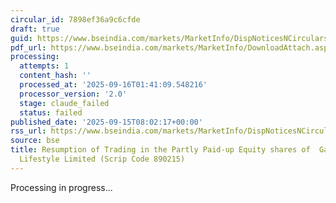 ```yaml
---
circular_id: 7898ef36a9c6cfde
draft: true
guid: https://www.bseindia.com/markets/MarketInfo/DispNoticesNCirculars.aspx?Noticeid={1F60BD7F-3460-4AE2-8E0F-8927ADBB0A75}&noticeno=20250915-5&dt=09/15/2025&icount=5&totcount=81&flag=0
pdf_url: https://www.bseindia.com/markets/MarketInfo/DownloadAttach.aspx?id=20250915-5&attachedId=872fee24-a0c9-424f-9b87-0016ffcf7edc
processing:
  attempts: 1
  content_hash: ''
  processed_at: '2025-09-16T01:41:09.548216'
  processor_version: '2.0'
  stage: claude_failed
  status: failed
published_date: '2025-09-15T08:02:17+00:00'
rss_url: https://www.bseindia.com/markets/MarketInfo/DispNoticesNCirculars.aspx?Noticeid={1F60BD7F-3460-4AE2-8E0F-8927ADBB0A75}&noticeno=20250915-5&dt=09/15/2025&icount=5&totcount=81&flag=0
source: bse
title: Resumption of Trading in the Partly Paid-up Equity shares of  Garment Mantra
  Lifestyle Limited (Scrip Code 890215)
---
```


Processing in progress...